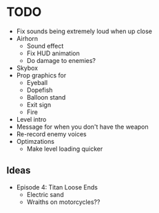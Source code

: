 # TODO
- Fix sounds being extremely loud when up close
- Airhorn
  - Sound effect
  - Fix HUD animation
  - Do damage to enemies?
- Skybox
- Prop graphics for
  - Eyeball
  - Dopefish
  - Balloon stand
  - Exit sign
  - Fire
- Level intro
- Message for when you don't have the weapon
- Re-record enemy voices
- Optimzations
  - Make level loading quicker

## Ideas

- Episode 4: Titan Loose Ends
  - Electric sand
  - Wraiths on motorcycles??